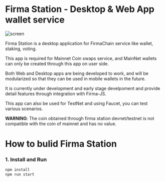 # Firma Station - Desktop & Web App wallet service

![screen](https://user-images.githubusercontent.com/89889026/145321320-d5ae624b-0426-4203-b1c7-daae92a2b8ee.png)

<p/>
Firma Station is a desktop application for FirmaChain service like wallet, staking, voting.
<p/>

This app is required for Mainnet Coin swaps service, and MainNet wallets can only be created through this app on user side.

<p/>

Both Web and Desktop apps are being developed to work, and will be modularized so that they can be used in mobile wallets in the future.

<p/>

It is currently under development and early stage develpoment and provide detail features through integration with Firma-JS.

This app can also be used for TestNet and using Faucet, you can test various scenarios.

<p/><p/>
<p/>

**WARNING**: The coin obtained through firma station devnet/testnet is not compatible with the coin of mainnet and has no value.

# How to bulid Firma Station

### 1. Install and Run

```javascript
npm install
npm run start
```

</br>
